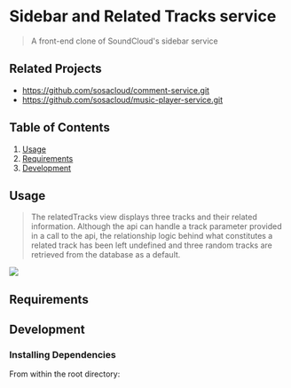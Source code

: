 # Sidebar and Related Tracks service

> A front-end clone of SoundCloud's sidebar service

## Related Projects

  - https://github.com/sosacloud/comment-service.git
  - https://github.com/sosacloud/music-player-service.git

## Table of Contents

1. [Usage](#Usage)
1. [Requirements](#requirements)
1. [Development](#development)

## Usage

> The relatedTracks view displays three tracks and their related information. Although the api can handle a track parameter provided in a call to the api, the relationship logic behind what constitutes a related track has been left undefined and three random tracks are retrieved from the database as a default.

![](sosaCloud.gif)

## Requirements



## Development

### Installing Dependencies

From within the root directory:


